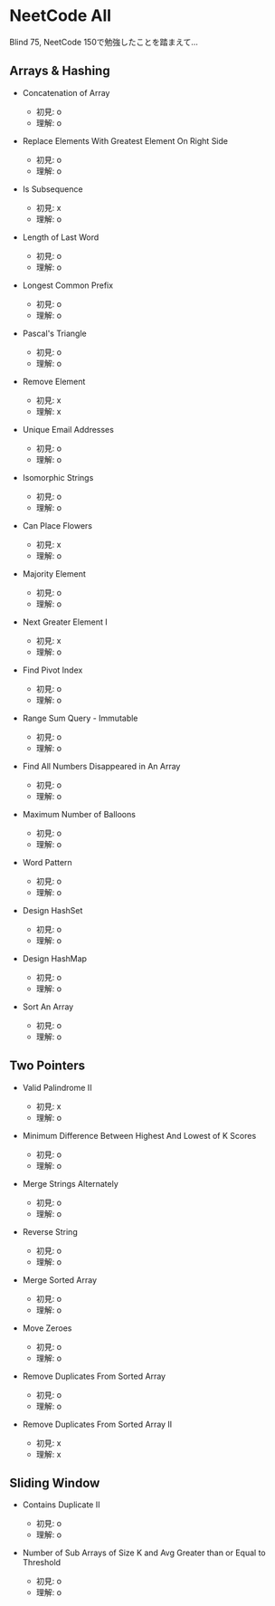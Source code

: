 # NeetCode All

Blind 75, NeetCode 150で勉強したことを踏まえて...

## Arrays & Hashing

- Concatenation of Array
    - 初見: o
    - 理解: o

- Replace Elements With Greatest Element On Right Side 
    - 初見: o
    - 理解: o

- Is Subsequence 
    - 初見: x
    - 理解: o

- Length of Last Word 
    - 初見: o
    - 理解: o

- Longest Common Prefix 
    - 初見: o
    - 理解: o

- Pascal's Triangle 
    - 初見: o
    - 理解: o

-  Remove Element
    - 初見: x
    - 理解: x

- Unique Email Addresses
    - 初見: o
    - 理解: o

- Isomorphic Strings 
    - 初見: o
    - 理解: o

- Can Place Flowers 
    - 初見: x
    - 理解: o

-  Majority Element 
    - 初見: o
    - 理解: o

-  Next Greater Element I 
    - 初見: x
    - 理解: o

-  Find Pivot Index 
    - 初見: o
    - 理解: o

-  Range Sum Query - Immutable 
    - 初見: o
    - 理解: o

- Find All Numbers Disappeared in An Array 
    - 初見: o
    - 理解: o

-  Maximum Number of Balloons
    - 初見: o
    - 理解: o

- Word Pattern 
    - 初見: o
    - 理解: o

- Design HashSet 
    - 初見: o
    - 理解: o

- Design HashMap
    - 初見: o
    - 理解: o

- Sort An Array 
    - 初見: o
    - 理解: o

## Two Pointers

- Valid Palindrome II
    - 初見: x
    - 理解: o

- Minimum Difference Between Highest And Lowest of K Scores 
    - 初見: o
    - 理解: o

- Merge Strings Alternately 
    - 初見: o
    - 理解: o

- Reverse String 
    - 初見: o
    - 理解: o

-  Merge Sorted Array 
    - 初見: o
    - 理解: o

-  Move Zeroes 
    - 初見: o
    - 理解: o

-  Remove Duplicates From Sorted Array 
    - 初見: o
    - 理解: o

-  Remove Duplicates From Sorted Array II
    - 初見: x
    - 理解: x

## Sliding Window 

- Contains Duplicate II
    - 初見: o
    - 理解: o

- Number of Sub Arrays of Size K and Avg Greater than or Equal to Threshold 
    - 初見: o
    - 理解: o
